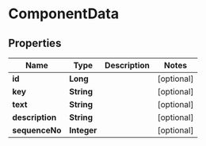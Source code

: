 

# ComponentData

## Properties

Name | Type | Description | Notes
------------ | ------------- | ------------- | -------------
**id** | **Long** |  |  [optional]
**key** | **String** |  |  [optional]
**text** | **String** |  |  [optional]
**description** | **String** |  |  [optional]
**sequenceNo** | **Integer** |  |  [optional]



